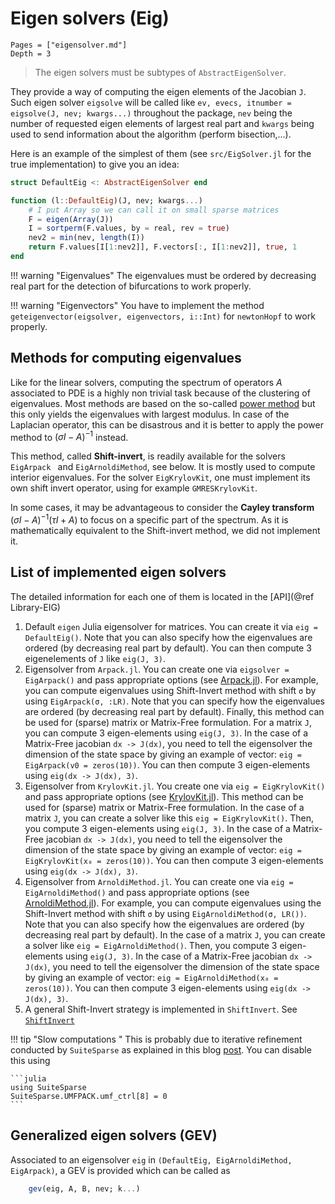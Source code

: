 # Eigen solvers (Eig)

```@contents
Pages = ["eigensolver.md"]
Depth = 3
```

> The eigen solvers must be subtypes of `AbstractEigenSolver`. 

They provide a way of computing the eigen elements of the Jacobian `J`. Such eigen solver `eigsolve` will be called like `ev, evecs, itnumber = eigsolve(J, nev; kwargs...)` throughout the package, `nev` being the number of requested eigen elements of largest real part and `kwargs` being used to send information about the algorithm (perform bisection,...).

 
Here is an example of the simplest of them (see `src/EigSolver.jl` for the true implementation) to give you an idea:

```julia
struct DefaultEig <: AbstractEigenSolver end

function (l::DefaultEig)(J, nev; kwargs...)
	# I put Array so we can call it on small sparse matrices
	F = eigen(Array(J))
	I = sortperm(F.values, by = real, rev = true)
	nev2 = min(nev, length(I))
	return F.values[I[1:nev2]], F.vectors[:, I[1:nev2]], true, 1
end
```

!!! warning "Eigenvalues"
    The eigenvalues must be ordered by decreasing real part for the detection of bifurcations to work properly.

!!! warning "Eigenvectors"
    You have to implement the method `geteigenvector(eigsolver, eigenvectors, i::Int)` for `newtonHopf` to work properly.

## Methods for computing eigenvalues
Like for the linear solvers, computing the spectrum of operators $A$ associated to PDE is a highly non trivial task because of the clustering of eigenvalues. Most methods are based on the so-called [power method](https://en.wikipedia.org/wiki/Power_iteration) but this only yields the eigenvalues with largest modulus. In case of the Laplacian operator, this can be disastrous and it is better to apply the power method to $(\sigma I-A)^{-1}$ instead. 

This method, called **Shift-invert**, is readily available for the solvers `EigArpack ` and `EigArnoldiMethod`, see below. It is mostly used to compute interior eigenvalues. For the solver `EigKrylovKit`, one must implement its own shift invert operator, using for example `GMRESKrylovKit`.

In some cases, it may be advantageous to consider the **Cayley transform** $(\sigma I-A)^{-1}(\tau I+A)$ to focus on a specific part of the spectrum. As it is mathematically equivalent to the Shift-invert method, we did not implement it.


## List of implemented eigen solvers

The detailed information for each one of them is located in the [API](@ref Library-EIG)

1. Default `eigen` Julia eigensolver for matrices. You can create it via `eig = DefaultEig()`. Note that you can also specify how the eigenvalues are ordered (by decreasing real part by default). You can then compute 3 eigenelements of `J` like `eig(J, 3)`.
2. Eigensolver from `Arpack.jl`. You can create one via `eigsolver = EigArpack()` and pass appropriate options (see [Arpack.jl](https://github.com/JuliaLinearAlgebra/Arpack.jl)). For example, you can compute eigenvalues using Shift-Invert method with shift `σ` by using `EigArpack(σ, :LR)`. Note that you can specify how the eigenvalues are ordered (by decreasing real part by default). Finally, this method can be used for (sparse) matrix or Matrix-Free formulation. For a matrix `J`, you can compute 3 eigen-elements using `eig(J, 3)`. In the case of a Matrix-Free jacobian `dx -> J(dx)`, you need to tell the eigensolver the dimension of the state space by giving an example of vector: `eig = EigArpack(v0 = zeros(10))`. You can then compute 3 eigen-elements using `eig(dx -> J(dx), 3)`. 
3. Eigensolver from `KrylovKit.jl`. You create one via `eig = EigKrylovKit()` and pass appropriate options (see [KrylovKit.jl](https://github.com/Jutho/KrylovKit.jl)). This method can be used for (sparse) matrix or Matrix-Free formulation. In the case of a matrix `J`, you can create a solver like this `eig = EigKrylovKit()`. Then, you compute 3 eigen-elements using `eig(J, 3)`. In the case of a Matrix-Free jacobian `dx -> J(dx)`, you need to tell the eigensolver the dimension of the state space by giving an example of vector: `eig = EigKrylovKit(x₀ = zeros(10))`. You can then compute 3 eigen-elements using `eig(dx -> J(dx), 3)`.
4. Eigensolver from `ArnoldiMethod.jl`. You can create one via `eig = EigArnoldiMethod()` and pass appropriate options (see [ArnoldiMethod.jl](https://github.com/haampie/ArnoldiMethod.jl)). For example, you can compute eigenvalues using the Shift-Invert method with shift `σ` by using `EigArnoldiMethod(σ, LR())`. Note that you can also specify how the eigenvalues are ordered (by decreasing real part by default). In the case of a matrix `J`, you can create a solver like `eig = EigArnoldiMethod()`. Then, you compute 3 eigen-elements using `eig(J, 3)`. In the case of a Matrix-Free jacobian `dx -> J(dx)`, you need to tell the eigensolver the dimension of the state space by giving an example of vector: `eig = EigArnoldiMethod(x₀ = zeros(10))`. You can then compute 3 eigen-elements using `eig(dx -> J(dx), 3)`.
5. A general Shift-Invert strategy is implemented in `ShiftInvert`. See [`ShiftInvert`](@ref)

!!! tip "Slow computations "
    This is probably due to iterative refinement conducted by `SuiteSparse` as explained in this blog [post](https://discourse.julialang.org/t/some-eigenpairs-from-a-large-sparse-nonsymmetric-matrix-julia-vs-matlab/93742). You can disable this using

    ```julia
    using SuiteSparse
    SuiteSparse.UMFPACK.umf_ctrl[8] = 0
    ```

## Generalized eigen solvers (GEV)

Associated to an eigensolver `eig` in `(DefaultEig, EigArnoldiMethod, EigArpack)`, a GEV is provided which can be called as

```julia
    gev(eig, A, B, nev; k...)
```